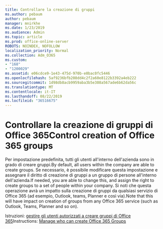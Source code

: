 ```yaml
---
title: Controllare la creazione di gruppi
ms.author: pebaum
author: pebaum
manager: mnirkhe
ms.date: 1/23/2019
ms.audience: Admin
ms.topic: article
ms.prod: office-online-server
ROBOTS: NOINDEX, NOFOLLOW
localization_priority: Normal
ms.collection: Adm_O365
ms.custom:
- "168"
- "1200029"
ms.assetid: e06cdce9-1e43-475d-970b-e0bac0fc5446
ms.openlocfilehash: 5af9236bfb208dd4c2f2a60e8122b3392a4eb222
ms.sourcegitcommit: 1d98db8acb9959aba3b5e308a567ade6b62da56c
ms.translationtype: MT
ms.contentlocale: it-IT
ms.lasthandoff: 08/22/2019
ms.locfileid: "36516675"
---
```

# <a name="control-creation-of-office-365-groups"></a><span data-ttu-id="a15a9-102">Controllare la creazione di gruppi di Office 365</span><span class="sxs-lookup"><span data-stu-id="a15a9-102">Control creation of Office 365 groups</span></span>

<span data-ttu-id="a15a9-103">Per impostazione predefinita, tutti gli utenti all'interno dell'azienda sono in grado di creare gruppi.</span><span class="sxs-lookup"><span data-stu-id="a15a9-103">By default, all users within the company are able to create groups.</span></span> <span data-ttu-id="a15a9-104">Se necessario, è possibile modificare questa impostazione e assegnare il diritto di creazione di gruppi a un gruppo di persone all'interno dell'azienda.</span><span class="sxs-lookup"><span data-stu-id="a15a9-104">If needed, you are able to change this, and assign the right to create groups to a set of people within your company.</span></span> <span data-ttu-id="a15a9-105">Si noti che questa operazione avrà un impatto sulla creazione di gruppi da qualsiasi servizio di Office 365 (ad esempio, Outlook, teams, Planner e così via).</span><span class="sxs-lookup"><span data-stu-id="a15a9-105">Note that this will have impact on creation of groups from any Office 365 service (such as Outlook, Teams, Planner and so on).</span></span>
  
<span data-ttu-id="a15a9-106">Istruzioni: [gestire gli utenti autorizzati a creare gruppi di Office 365](https://docs.microsoft.com/office365/admin/create-groups/manage-creation-of-groups)</span><span class="sxs-lookup"><span data-stu-id="a15a9-106">Instructions: [Manage who can create Office 365 Groups](https://docs.microsoft.com/office365/admin/create-groups/manage-creation-of-groups)</span></span>

